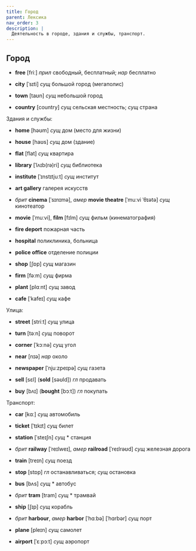```yaml
---
title: Город
parent: Лексика
nav_order: 3
description: |
  Деятельность в городе, здания и службы, транспорт.
---
```



## Город

- **free** [friː] *прил* свободный, бесплатный; *нар* бесплатно

- **city** [ˈsɪti] *сущ* большой город (мегаполис)
- **town** [taʊn] *сущ* небольшой город
- **country** [country] *сущ* сельская местность; *сущ* страна


Здания и службы:

- **home** [həʊm] *сущ* дом (место для жизни)
- **house** [haʊs] *сущ* дом (здание)
- **flat** [flat] *сущ* квартира

- **library** [ˈlʌɪb(rə)ri] *сущ* библиотека
- **institute** [ˈɪnstɪtjuːt] *сущ* институт
- **art gallery** галерея искусств
- *брит* **cinema** [ˈsɪnɪmə], *амер* **movie theatre** [ˈmuːvi
  ˈθɪətə] *сущ* кинотеатор
- **movie** [ˈmuːvi], **film** [fɪlm] *сущ* фильм (кинематография)
- **fire deport** пожарная часть
- **hospital** поликлиника, больница
- **police office** отделение полиции
- **shop** [ʃɒp] *сущ* магазин
- **firm** [fəːm] *сущ* фирма
- **plant** [plɑːnt] *сущ* завод

- **cafe** [ˈkafeɪ] *сущ* кафе


Улица:

- **street** [striːt] *сущ* улица
- **turn** [təːn] *сущ* поворот
- **corner** [ˈkɔːnə] *сущ* угол
- **near** [nɪə] *нар* около

- **newspaper** [ˈnjuːzpeɪpə] *сущ* газета

- **sell** [sɛl] (**sold** [səʊld]) *гл* продавать
- **buy** [bʌɪ] (**bought** [bɔːt]) *гл* покупать


Транспорт:

- **car** [kɑː] *сущ* автомобиль

- **ticket** [ˈtɪkɪt] *сущ* билет

- **station** [ˈsteɪʃn] *сущ* * станция
- *брит* **railway** [ˈreɪlweɪ], *амер* **railroad** [ˈreɪlrəʊd]
  *сущ* железная дорога
- **train** [treɪn] *сущ* поезд

- **stop** [stɒp] *гл* останавливаться; *сущ* остановка
- **bus** [bʌs] *сущ* * автобус
- *брит* **tram** [tram] *сущ* * трамвай

- **ship** [ʃɪp] *сущ* корабль
- *брит* **harbour**, *амер* **harbor** [ˈhɑːbə] [ˈhɑrbər] *сущ* порт

- **plane** [pleɪn] *сущ* самолет
- **airport** [ˈɛːpɔːt] *сущ* аэропорт


